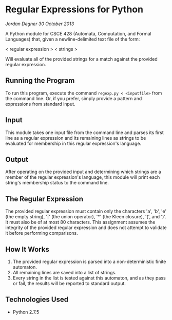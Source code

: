 # Regular Expressions for Python #
*Jordan Degner*
*30 October 2013*

A Python module for CSCE 428 (Automata, Computation, and Formal Languages) that, given a newline-delimited text file of the form:

< regular expression >
< strings >

Will evaluate all of the provided strings for a match against the provided regular expression.

## Running the Program ##
To run this program, execute the command `regexp.py < <inputfile>` from the command line. Or, if you prefer, simply
provide a pattern and expressions from standard input.

## Input ##
This module takes one input file from the command line and parses its first line as a regular expression and its remaining
lines as strings to be evaluated for membership in this regular expression's language.

## Output ##
After operating on the provided input and determining which strings are a member of the regular expression's language,
this module will print each string's membership status to the command line.

## The Regular Expression ##
The provided regular expression must contain only the characters 'a', 'b', 'e' (the empty string), '|' (the union operator), 
'*' (the Kleen closure), '(', and ')'. It must also be of at most 80 characters. This assignment assumes the integrity of the 
provided regular expression and does not attempt to validate it before performing comparisons.

## How It Works ##
1) The provided regular expression is parsed into a non-deterministic finite automaton.
2) All remaining lines are saved into a list of strings.
2) Every string in the list is tested against this automaton, and as they pass or fail, the results will be reported to standard
output.

## Technologies Used ##
- Python 2.7.5
